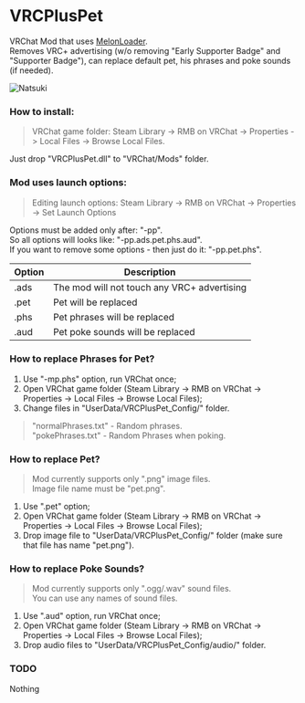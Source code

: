 # VRCPlusPet
VRChat Mod that uses [MelonLoader](https://github.com/HerpDerpinstine/MelonLoader). <br>
Removes VRC+ advertising (w/o removing "Early Supporter Badge" and "Supporter Badge"), can replace default pet, his phrases and poke sounds (if needed).

![Natsuki](https://i.ibb.co/sbDK5kG/image.png)

<h3>How to install:</h3>

> VRChat game folder: Steam Library -> RMB on VRChat -> Properties -> Local Files -> Browse Local Files.

Just drop "VRCPlusPet.dll" to "VRChat/Mods" folder.
 
<h3>Mod uses launch options:</h3>

> Editing launch options: Steam Library -> RMB on VRChat -> Properties -> Set Launch Options

Options must be added only after: "-pp". <br>
So all options will looks like: "-pp.ads.pet.phs.aud". <br>
If you want to remove some options - then just do it: "-pp.pet.phs". <br>

| Option | Description |
| --- | --- |
| .ads | The mod will not touch any VRC+ advertising |
| .pet | Pet will be replaced |
| .phs | Pet phrases will be replaced |
| .aud | Pet poke sounds will be replaced |


<h3>How to replace Phrases for Pet?</h3>

  1. Use "-mp.phs" option, run VRChat once;
  2. Open VRChat game folder  (Steam Library -> RMB on VRChat -> Properties -> Local Files -> Browse Local Files);
  3. Change files in "UserData/VRCPlusPet_Config/" folder.

  > "normalPhrases.txt" - Random phrases. <br>
  > "pokePhrases.txt" - Random Phrases when poking.


<h3>How to replace Pet?</h3>

  > Mod currently supports only ".png" image files. <br>
  > Image file name must be "pet.png". <br>
  
  1. Use ".pet" option;
  2. Open VRChat game folder  (Steam Library -> RMB on VRChat -> Properties -> Local Files -> Browse Local Files);
  3. Drop image file to "UserData/VRCPlusPet_Config/" folder (make sure that file has name "pet.png").
  
<h3>How to replace Poke Sounds?</h3>

  > Mod currently supports only ".ogg/.wav" sound files. <br>
  > You can use any names of sound files. <br>
  
  1. Use ".aud" option, run VRChat once;
  2. Open VRChat game folder  (Steam Library -> RMB on VRChat -> Properties -> Local Files -> Browse Local Files);
  3. Drop audio files to "UserData/VRCPlusPet_Config/audio/" folder.

<h3>TODO</h3>
Nothing
